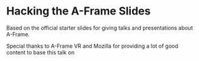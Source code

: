 # Hacking the A-Frame Slides


Based on the official starter slides for giving talks and presentations about A-Frame.

Special thanks to A-Frame VR and Mozilla for providing a lot of good content to base this talk on
